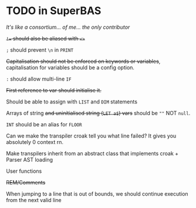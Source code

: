 # TODO in SuperBAS

*It's like a consortium... of me... the only contributor*

~~`!=` should also be aliased with `<>`~~

`;` should prevent `\n` in `PRINT`

~~Capitalisation should not be enforced on keywords or variables~~, capitalisation for variables should be a config option.

`:` should allow multi-line `IF`

~~First reference to var should initialise it.~~

Should be able to assign with `LIST` and `DIM` statements

Arrays of string ~~and uninitialised string (`LET a$`) vars~~ should be `""` NOT `null`.

`INT` should be an alias for `FLOOR`

Can we make the transpiler croak tell you what line failed? It gives you absolutely 0 context rn.

Make transpilers inherit from an abstract class that implements croak + Parser AST loading

User functions

~~REM/Comments~~

When jumping to a line that is out of bounds, we should continue execution from the next valid line
